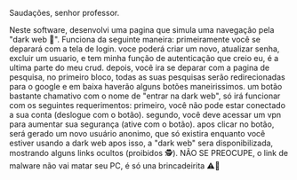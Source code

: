 Saudações, senhor professor.

Neste software, desenvolvi uma pagina que simula uma navegação pela "dark web 👻".
Funciona da seguinte maneira:
    primeiramente você se deparará com a tela de login.
    voce poderá criar um novo, atualizar senha, excluir um usuario, e tem minha função de autenticação que
        creio eu, é a ultima parte do meu crud.
    depois, você ira se deparar com a pagina de pesquisa, no primeiro bloco, todas as suas pesquisas serão redirecionadas para o google
        e em baixa haverão alguns botões maneirissimos.
    um botão bastante chamativo com o nome de "entrar na dark web", só irá funcionar com os seguintes requerimentos:
        primeiro, você não pode estar conectado a sua conta (deslogue com o botão).
        segundo, você deve acessar um vpn para aumentar sua segurança (ative com o botão).
    apos clicar no botão, será gerado um novo usuário anonimo, que só existira enquanto você estiver usando a dark web
    apos isso, a "dark web" sera disponibilizada, mostrando alguns links ocultos (proibidos 🕵️).
    NÃO SE PREOCUPE, o link de malware não vai matar seu PC, é só una brincadeirita ⚠️🥸